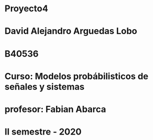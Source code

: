 # Proyecto4

# David Alejandro Arguedas Lobo

# B40536

# Curso: Modelos probábilisticos de señales y sistemas

# profesor: Fabian Abarca

# II semestre - 2020











